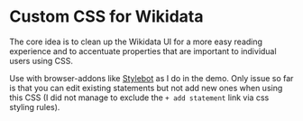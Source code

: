# Custom CSS for Wikidata

The core idea is to clean up the Wikidata UI for a more easy reading experience and to accentuate properties that are important to individual users using CSS.

Use with browser-addons like [Stylebot](https://stylebot.dev/) as I do in the demo. Only issue so far is that you can edit existing statements but not add new ones when using this CSS (I did not manage to exclude the `+ add statement` link via css styling rules).
